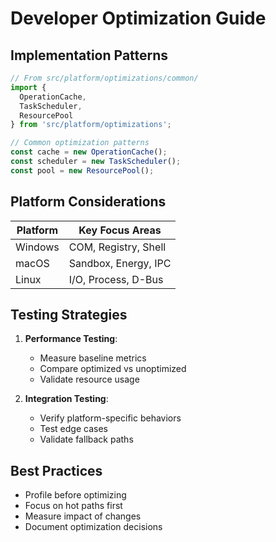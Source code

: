 # Developer Optimization Guide

## Implementation Patterns
```typescript
// From src/platform/optimizations/common/
import { 
  OperationCache,
  TaskScheduler,
  ResourcePool
} from 'src/platform/optimizations';

// Common optimization patterns
const cache = new OperationCache();
const scheduler = new TaskScheduler(); 
const pool = new ResourcePool();
```

## Platform Considerations
| Platform | Key Focus Areas |
|----------|----------------|
| Windows | COM, Registry, Shell |
| macOS | Sandbox, Energy, IPC |
| Linux | I/O, Process, D-Bus |

## Testing Strategies
1. **Performance Testing**:
   - Measure baseline metrics
   - Compare optimized vs unoptimized
   - Validate resource usage

2. **Integration Testing**:
   - Verify platform-specific behaviors
   - Test edge cases
   - Validate fallback paths

## Best Practices
- Profile before optimizing
- Focus on hot paths first
- Measure impact of changes
- Document optimization decisions